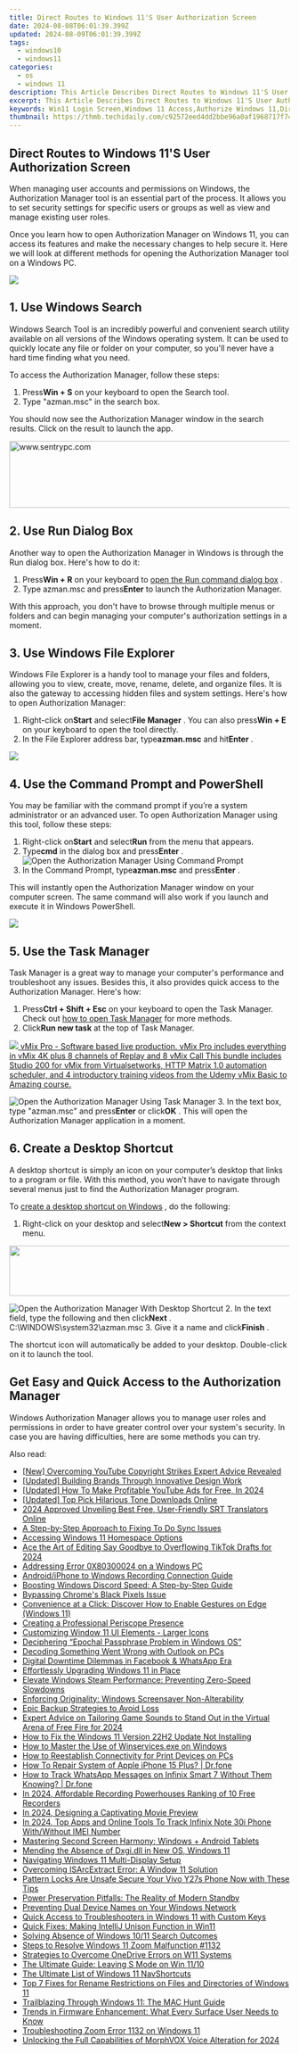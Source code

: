 ```yaml
---
title: Direct Routes to Windows 11'S User Authorization Screen
date: 2024-08-08T06:01:39.399Z
updated: 2024-08-09T06:01:39.399Z
tags:
  - windows10
  - windows11
categories:
  - os
  - windows 11
description: This Article Describes Direct Routes to Windows 11'S User Authorization Screen
excerpt: This Article Describes Direct Routes to Windows 11'S User Authorization Screen
keywords: Win11 Login Screen,Windows 11 Access,Authorize Windows 11,Direct Windows 11 Entry,Win11 User Credentials,Windows 11 Unlock,Secure Win11 Login
thumbnail: https://thmb.techidaily.com/c92572eed4dd2bbe96a0af1968717f74dd3686117855d1fc2a4babce9d7f3f12.png
---
```


## Direct Routes to Windows 11'S User Authorization Screen

 When managing user accounts and permissions on Windows, the Authorization Manager tool is an essential part of the process. It allows you to set security settings for specific users or groups as well as view and manage existing user roles.

 Once you learn how to open Authorization Manager on Windows 11, you can access its features and make the necessary changes to help secure it. Here we will look at different methods for opening the Authorization Manager tool on a Windows PC.

<!-- affiliate ads begin -->
<a href="https://secure.2checkout.com/order/checkout.php?PRODS=3851655&QTY=1&AFFILIATE=108875&CART=1"><img src="http://www.aiseesoft.com/avangate/30p/banner.jpg" border="0"></a>
<!-- affiliate ads end -->
## 1\. Use Windows Search

 Windows Search Tool is an incredibly powerful and convenient search utility available on all versions of the Windows operating system. It can be used to quickly locate any file or folder on your computer, so you'll never have a hard time finding what you need.

To access the Authorization Manager, follow these steps:

1. Press**Win + S** on your keyboard to open the Search tool.
2. Type "azman.msc" in the search box.

 You should now see the Authorization Manager window in the search results. Click on the result to launch the app.

<!-- affiliate ads begin -->
<a href="https://sentrypc.7eer.net/c/5597632/398457/3022" target="_top" id="398457"><img src="//a.impactradius-go.com/display-ad/3022-398457" border="0" alt="www.sentrypc.com" width="980" height="120"/></a><img height="0" width="0" src="https://sentrypc.7eer.net/i/5597632/398457/3022" style="position:absolute;visibility:hidden;" border="0" />
<!-- affiliate ads end -->
## 2\. Use Run Dialog Box

 Another way to open the Authorization Manager in Windows is through the Run dialog box. Here's how to do it:

1. Press**Win + R** on your keyboard to [open the Run command dialog box](https://www.makeuseof.com/windows-open-run-command-dialog-box/) .
2. Type azman.msc and press**Enter** to launch the Authorization Manager.

 With this approach, you don't have to browse through multiple menus or folders and can begin managing your computer's authorization settings in a moment.

## 3\. Use Windows File Explorer

 Windows File Explorer is a handy tool to manage your files and folders, allowing you to view, create, move, rename, delete, and organize files. It is also the gateway to accessing hidden files and system settings. Here's how to open Authorization Manager:

1. Right-click on**Start** and select**File Manager** . You can also press**Win + E** on your keyboard to open the tool directly.
2. In the File Explorer address bar, type**azman.msc** and hit**Enter** .

<!-- affiliate ads begin -->
<a href="https://secure.2checkout.com/order/checkout.php?PRODS=35038891&QTY=1&AFFILIATE=108875&CART=1"><img src="https://www.dupinout.com/wp-content/uploads/2021/12/DupInOut-New-Duplicate-Scan-Tab.png" border="0"></a>
<!-- affiliate ads end -->
## 4\. Use the Command Prompt and PowerShell

 You may be familiar with the command prompt if you’re a system administrator or an advanced user. To open Authorization Manager using this tool, follow these steps:

1. Right-click on**Start** and select**Run** from the menu that appears.
2. Type**cmd** in the dialog box and press**Enter** .  
![Open the Authorization Manager Using Command Prompt](https://static1.makeuseofimages.com/wordpress/wp-content/uploads/2023/01/open-the-authorization-manager-using-command-prompt.jpg)
3. In the Command Prompt, type**azman.msc** and press**Enter** .

 This will instantly open the Authorization Manager window on your computer screen. The same command will also work if you launch and execute it in Windows PowerShell.

<!-- affiliate ads begin -->
<a href="https://shop.incomedia.eu/order/checkout.php?PRODS=39655089&QTY=1&AFFILIATE=108875&CART=1"><img src="https://incomedia.eu/files/images/affiliates/wa/01_WA_728x90.jpg" border="0"></a>
<!-- affiliate ads end -->
## 5\. Use the Task Manager

 Task Manager is a great way to manage your computer's performance and troubleshoot any issues. Besides this, it also provides quick access to the Authorization Manager. Here's how:

1. Press**Ctrl + Shift + Esc** on your keyboard to open the Task Manager. Check out [how to open Task Manager](https://www.makeuseof.com/ways-to-open-task-manager-windows-10/) for more methods.
2. Click**Run new task** at the top of Task Manager.  
<!-- affiliate ads begin -->
<a href="https://secure.2checkout.com/order/checkout.php?PRODS=30901410&QTY=1&AFFILIATE=108875&CART=1"> <img src="https://secure.avangate.com/images/merchant/ce9a6fb2becc2d235e62b125e9260102/products/copy_1_copy_vMixCallScreenshot1-large.jpg" border="0"> vMix Pro - Software based live production. vMix Pro includes everything in vMix 4K plus 8 channels of Replay and 8 vMix Call 
This bundle includes Studio 200 for vMix from Virtualsetworks, HTTP Matrix 1.0 automation scheduler, and 4 introductory training videos from the Udemy vMix Basic to Amazing course. </a>
<!-- affiliate ads end -->
![Open the Authorization Manager Using Task Manager](https://static1.makeuseofimages.com/wordpress/wp-content/uploads/2023/01/open-the-authorization-manager-using-task-manager.jpg)
3. In the text box, type "azman.msc" and press**Enter** or click**OK** . This will open the Authorization Manager application in a moment.

## 6\. Create a Desktop Shortcut

 A desktop shortcut is simply an icon on your computer’s desktop that links to a program or file. With this method, you won’t have to navigate through several menus just to find the Authorization Manager program.

 To [create a desktop shortcut on Windows](https://www.makeuseof.com/tag/create-program-shortcuts-windows-easy-way/) , do the following:

1. Right-click on your desktop and select**New > Shortcut** from the context menu.  
<!-- affiliate ads begin -->
<a href="https://aligracehair.sjv.io/c/5597632/2087267/19272" target="_top" id="2087267"><img src="//a.impactradius-go.com/display-ad/19272-2087267" border="0" alt="" width="728" height="90"/></a><img height="0" width="0" src="https://imp.pxf.io/i/5597632/2087267/19272" style="position:absolute;visibility:hidden;" border="0" />
<!-- affiliate ads end -->
![Open the Authorization Manager With Desktop Shortcut](https://static1.makeuseofimages.com/wordpress/wp-content/uploads/2023/01/open-the-authorization-manager-with-desktop-shortcut.jpg)
2. In the text field, type the following and then click**Next** .  
C:\WINDOWS\system32\azman.msc
3. Give it a name and click**Finish** .

 The shortcut icon will automatically be added to your desktop. Double-click on it to launch the tool.

## Get Easy and Quick Access to the Authorization Manager

 Windows Authorization Manager allows you to manage user roles and permissions in order to have greater control over your system's security. In case you are having difficulties, here are some methods you can try.


<ins class="adsbygoogle"
     style="display:block"
     data-ad-format="autorelaxed"
     data-ad-client="ca-pub-7571918770474297"
     data-ad-slot="1223367746"></ins>



<ins class="adsbygoogle"
     style="display:block"
     data-ad-client="ca-pub-7571918770474297"
     data-ad-slot="8358498916"
     data-ad-format="auto"
     data-full-width-responsive="true"></ins>



<span class="atpl-alsoreadstyle">Also read:</span>
<div><ul>
<li><a href="https://youtube-blog.techidaily.com/vercoming-youtube-copyright-strikes-expert-advice-revealed/"><u>[New] Overcoming YouTube Copyright Strikes  Expert Advice Revealed</u></a></li>
<li><a href="https://article-tips.techidaily.com/updated-building-brands-through-innovative-design-work/"><u>[Updated] Building Brands Through Innovative Design Work</u></a></li>
<li><a href="https://eaxpv-info.techidaily.com/updated-how-to-make-profitable-youtube-ads-for-free-in-2024/"><u>[Updated] How To Make Profitable YouTube Ads for Free, In 2024</u></a></li>
<li><a href="https://some-guidance.techidaily.com/updated-top-pick-hilarious-tone-downloads-online/"><u>[Updated] Top Pick  Hilarious Tone Downloads Online</u></a></li>
<li><a href="https://some-skills.techidaily.com/2024-approved-unveiling-best-free-user-friendly-srt-translators-online/"><u>2024 Approved  Unveiling Best Free, User-Friendly SRT Translators Online</u></a></li>
<li><a href="https://windows11.techidaily.com/a-step-by-step-approach-to-fixing-to-do-sync-issues/"><u>A Step-by-Step Approach to Fixing To Do Sync Issues</u></a></li>
<li><a href="https://windows11.techidaily.com/accessing-windows-11-homespace-options/"><u>Accessing Windows 11 Homespace Options</u></a></li>
<li><a href="https://article-helps.techidaily.com/ace-the-art-of-editing-say-goodbye-to-overflowing-tiktok-drafts-for-2024/"><u>Ace the Art of Editing  Say Goodbye to Overflowing TikTok Drafts for 2024</u></a></li>
<li><a href="https://windows11.techidaily.com/addressing-error-0x80300024-on-a-windows-pc/"><u>Addressing Error 0X80300024 on a Windows PC</u></a></li>
<li><a href="https://windows11.techidaily.com/androidiphone-to-windows-recording-connection-guide/"><u>Android/iPhone to Windows Recording Connection Guide</u></a></li>
<li><a href="https://windows11.techidaily.com/boosting-windows-discord-speed-a-step-by-step-guide/"><u>Boosting Windows Discord Speed: A Step-by-Step Guide</u></a></li>
<li><a href="https://windows11.techidaily.com/bypassing-chromes-black-pixels-issue/"><u>Bypassing Chrome's Black Pixels Issue</u></a></li>
<li><a href="https://windows11.techidaily.com/convenience-at-a-click-discover-how-to-enable-gestures-on-edge-windows-11/"><u>Convenience at a Click: Discover How to Enable Gestures on Edge (Windows 11)</u></a></li>
<li><a href="https://extra-resources.techidaily.com/creating-a-professional-periscope-presence/"><u>Creating a Professional Periscope Presence</u></a></li>
<li><a href="https://windows11.techidaily.com/customizing-window-11-ui-elements-larger-icons/"><u>Customizing Window 11 UI Elements - Larger Icons</u></a></li>
<li><a href="https://windows11.techidaily.com/deciphering-epochal-passphrase-problem-in-windows-os/"><u>Deciphering “Epochal Passphrase Problem in Windows OS”</u></a></li>
<li><a href="https://windows11.techidaily.com/decoding-something-went-wrong-with-outlook-on-pcs/"><u>Decoding Something Went Wrong with Outlook on PCs</u></a></li>
<li><a href="https://facebook.techidaily.com/digital-downtime-dilemmas-in-facebook-and-whatsapp-era/"><u>Digital Downtime Dilemmas in Facebook & WhatsApp Era</u></a></li>
<li><a href="https://windows11.techidaily.com/effortlessly-upgrading-windows-11-in-place/"><u>Effortlessly Upgrading Windows 11 in Place</u></a></li>
<li><a href="https://windows11.techidaily.com/elevate-windows-steam-performance-preventing-zero-speed-slowdowns/"><u>Elevate Windows Steam Performance: Preventing Zero-Speed Slowdowns</u></a></li>
<li><a href="https://windows11.techidaily.com/enforcing-originality-windows-screensaver-non-alterability/"><u>Enforcing Originality: Windows Screensaver Non-Alterability</u></a></li>
<li><a href="https://windows11.techidaily.com/epic-backup-strategies-to-avoid-loss/"><u>Epic Backup Strategies to Avoid Loss</u></a></li>
<li><a href="https://some-techniques.techidaily.com/expert-advice-on-tailoring-game-sounds-to-stand-out-in-the-virtual-arena-of-free-fire-for-2024/"><u>Expert Advice on Tailoring Game Sounds to Stand Out in the Virtual Arena of Free Fire for 2024</u></a></li>
<li><a href="https://windows11.techidaily.com/how-to-fix-the-windows-11-version-22h2-update-not-installing/"><u>How to Fix the Windows 11 Version 22H2 Update Not Installing</u></a></li>
<li><a href="https://windows11.techidaily.com/how-to-master-the-use-of-winservicesexe-on-windows/"><u>How to Master the Use of Winservices.exe on Windows</u></a></li>
<li><a href="https://windows11.techidaily.com/how-to-reestablish-connectivity-for-print-devices-on-pcs/"><u>How to Reestablish Connectivity for Print Devices on PCs</u></a></li>
<li><a href="https://techidaily.com/how-to-repair-system-of-apple-iphone-15-plus-drfone-by-drfone-ios-system-repair-ios-system-repair/"><u>How To Repair System of Apple iPhone 15 Plus? | Dr.fone</u></a></li>
<li><a href="https://android-location-track.techidaily.com/how-to-track-whatsapp-messages-on-infinix-smart-7-without-them-knowing-drfone-by-drfone-virtual-android/"><u>How to Track WhatsApp Messages on Infinix Smart 7 Without Them Knowing? | Dr.fone</u></a></li>
<li><a href="https://screen-video-capture.techidaily.com/in-2024-affordable-recording-powerhouses-ranking-of-10-free-recorders/"><u>In 2024, Affordable Recording Powerhouses  Ranking of 10 Free Recorders</u></a></li>
<li><a href="https://fox-http.techidaily.com/in-2024-designing-a-captivating-movie-preview/"><u>In 2024, Designing a Captivating Movie Preview</u></a></li>
<li><a href="https://unlock-android.techidaily.com/in-2024-top-apps-and-online-tools-to-track-infinix-note-30i-phone-withwithout-imei-number-by-drfone-android/"><u>In 2024, Top Apps and Online Tools To Track Infinix Note 30i Phone With/Without IMEI Number</u></a></li>
<li><a href="https://windows11.techidaily.com/mastering-second-screen-harmony-windows-plus-android-tablets/"><u>Mastering Second Screen Harmony: Windows + Android Tablets</u></a></li>
<li><a href="https://windows11.techidaily.com/mending-the-absence-of-dxgidll-in-new-os-windows-11/"><u>Mending the Absence of Dxgi.dll in New OS, Windows 11</u></a></li>
<li><a href="https://windows11.techidaily.com/navigating-windows-11-multi-display-setup/"><u>Navigating Windows 11 Multi-Display Setup</u></a></li>
<li><a href="https://windows11.techidaily.com/overcoming-isarcextract-error-a-window-11-solution/"><u>Overcoming ISArcExtract Error: A Window 11 Solution</u></a></li>
<li><a href="https://android-unlock.techidaily.com/pattern-locks-are-unsafe-secure-your-vivo-y27s-phone-now-with-these-tips-by-drfone-android/"><u>Pattern Locks Are Unsafe Secure Your Vivo Y27s Phone Now with These Tips</u></a></li>
<li><a href="https://windows11.techidaily.com/power-preservation-pitfalls-the-reality-of-modern-standby/"><u>Power Preservation Pitfalls: The Reality of Modern Standby</u></a></li>
<li><a href="https://windows11.techidaily.com/preventing-dual-device-names-on-your-windows-network/"><u>Preventing Dual Device Names on Your Windows Network</u></a></li>
<li><a href="https://windows11.techidaily.com/quick-access-to-troubleshooters-in-windows-11-with-custom-keys/"><u>Quick Access to Troubleshooters in Windows 11 with Custom Keys</u></a></li>
<li><a href="https://windows11.techidaily.com/quick-fixes-making-intellij-unison-function-in-win11/"><u>Quick Fixes: Making IntelliJ Unison Function in Win11</u></a></li>
<li><a href="https://windows11.techidaily.com/solving-absence-of-windows-1011-search-outcomes/"><u>Solving Absence of Windows 10/11 Search Outcomes</u></a></li>
<li><a href="https://windows11.techidaily.com/steps-to-resolve-windows-11-zoom-malfunction-1132/"><u>Steps to Resolve Windows 11 Zoom Malfunction #1132</u></a></li>
<li><a href="https://windows11.techidaily.com/strategies-to-overcome-onedrive-errors-on-w11-systems/"><u>Strategies to Overcome OneDrive Errors on W11 Systems</u></a></li>
<li><a href="https://windows11.techidaily.com/the-ultimate-guide-leaving-s-mode-on-win-1110/"><u>The Ultimate Guide: Leaving S Mode on Win 11/10</u></a></li>
<li><a href="https://windows11.techidaily.com/the-ultimate-list-of-windows-11-navshortcuts/"><u>The Ultimate List of Windows 11 NavShortcuts</u></a></li>
<li><a href="https://windows11.techidaily.com/top-7-fixes-for-rename-restrictions-on-files-and-directories-of-windows-11/"><u>Top 7 Fixes for Rename Restrictions on Files and Directories of Windows 11</u></a></li>
<li><a href="https://windows11.techidaily.com/trailblazing-through-windows-11-the-mac-hunt-guide/"><u>Trailblazing Through Windows 11: The MAC Hunt Guide</u></a></li>
<li><a href="https://windows11.techidaily.com/trends-in-firmware-enhancement-what-every-surface-user-needs-to-know/"><u>Trends in Firmware Enhancement: What Every Surface User Needs to Know</u></a></li>
<li><a href="https://windows11.techidaily.com/troubleshooting-zoom-error-1132-on-windows-11/"><u>Troubleshooting Zoom Error 1132 on Windows 11</u></a></li>
<li><a href="https://article-posts.techidaily.com/unlocking-the-full-capabilities-of-morphvox-voice-alteration-for-2024/"><u>Unlocking the Full Capabilities of MorphVOX Voice Alteration for 2024</u></a></li>
</ul></div>
